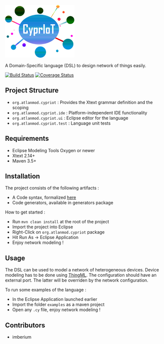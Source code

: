 ![CyprIoT Logo](logo.png)

A Domain-Specific language (DSL) to design network of things easily.

[![Build Status](https://travis-ci.org/atlanmod/CyprIoT.svg?branch=master)](https://travis-ci.org/atlanmod/CyprIoT)
[![Coverage Status](https://coveralls.io/repos/github/atlanmod/CyprIoT/badge.svg?branch=master)](https://coveralls.io/github/atlanmod/CyprIoT?branch=master)

## Project Structure

* ``org.atlanmod.cypriot`` : Provides the Xtext grammar definition and the scoping
* ``org.atlanmod.cypriot.ide`` : Platform-independent IDE functionality 
* ``org.atlanmod.cypriot.ui`` : Eclipse editor for the language
* ``org.atlanmod.cypriot.test`` : Language unit tests

## Requirements

* Eclipse Modeling Tools Oxygen or newer
* Xtext 2.14+
* Maven 3.5+

## Installation

The project consists of the following artifacts : 

* A Code syntax, formalized [here](https://github.com/atlanmod/CyprIoT/tree/master/org.atlanmod.cypriot/src/org/atlanmod/cypriot)
* Code generators, available in generators package

How to get started :

* Run ``mvn clean install`` at the root of the project	
* Import the project into Eclipse
* Right-Click on ``org.atlanmod.cypriot`` package
* Hit Run As -> Eclipse Application
* Enjoy network modeling !

## Usage

The DSL can be used to model a network of heterogeneous devices. Device modeling has to be done using [ThingML](https://github.com/TelluIoT/ThingML). The configuration should have an external port. The latter will be overriden by the network configuration.

To run some examples of the language :

* In the Eclipse Application launched earlier
* Import the folder ``examples`` as a maven project
* Open any ``.cy`` file, enjoy network modeling !

## Contributors

* imberium